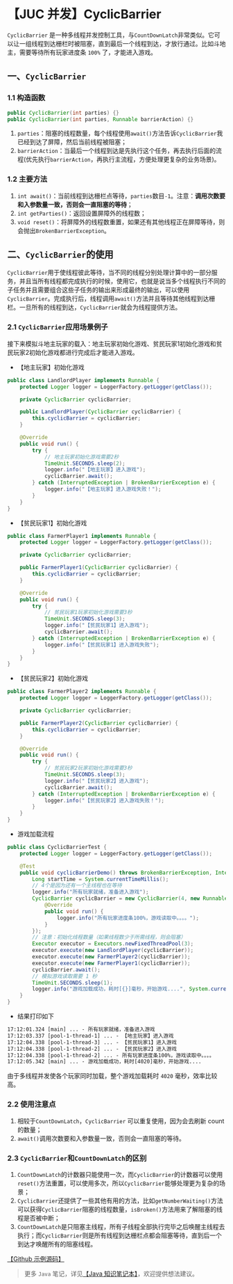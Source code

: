 # 【JUC 并发】CyclicBarrier

`CyclicBarrier` 是一种多线程并发控制工具，与`CountDownLatch`非常类似。它可以让一组线程到达栅栏时被阻塞，直到最后一个线程到达，才放行通过。比如斗地主，需要等待所有玩家进度条 `100%` 了，才能进入游戏。

## 一、`CyclicBarrier`

### 1.1 构造函数

```java
public CyclicBarrier(int parties) {}
public CyclicBarrier(int parties, Runnable barrierAction) {}
```

1. `parties`：阻塞的线程数量，每个线程使用`await()`方法告诉`CyclicBarrier`我已经到达了屏障，然后当前线程被阻塞；
2. `barrierAction`：当最后一个线程到达是先执行这个任务，再去执行后面的流程(优先执行`barrierAction`，再执行主流程，方便处理更复杂的业务场景)。

### 1.2 主要方法

1. `int await()`：当前线程到达栅栏点等待，`parties`数目`-1`。注意：**调用次数要和入参数量一致，否则会一直阻塞的等待**；
1. `int getParties()`：返回设置屏障外的线程数；
1. `void reset()`：将屏障外的线程数重置，如果还有其他线程正在屏障等待，则会抛出`BrokenBarrierException`。



## 二、`CyclicBarrier`的使用

`CyclicBarrier`用于使线程彼此等待，当不同的线程分别处理计算中的一部分服务，并且当所有线程都完成执行的时候，使用它，也就是说当多个线程执行不同的子任务并且需要组合这些子任务的输出来形成最终的输出，可以使用`CyclicBarrier`。完成执行后，线程调用`await()`方法并且等待其他线程到达栅栏。一旦所有的线程到达，`CyclicBarrier`就会为线程提供方法。

### 2.1 `CyclicBarrier`应用场景例子

接下来模拟斗地主玩家的载入：地主玩家初始化游戏、贫民玩家1初始化游戏和贫民玩家2初始化游戏都进行完成后才能进入游戏。

- 【地主玩家】初始化游戏

```java
public class LandlordPlayer implements Runnable {
    protected Logger logger = LoggerFactory.getLogger(getClass());

    private CyclicBarrier cyclicBarrier;

    public LandlordPlayer(CyclicBarrier cyclicBarrier) {
        this.cyclicBarrier = cyclicBarrier;
    }

    @Override
    public void run() {
        try {
            // 地主玩家初始化游戏需要2秒
            TimeUnit.SECONDS.sleep(2);
            logger.info("【地主玩家】进入游戏");
            cyclicBarrier.await();
        } catch (InterruptedException | BrokenBarrierException e) {
            logger.info("【地主玩家】进入游戏失败！");
        }
    }
}
```

- 【贫民玩家1】初始化游戏

```java
public class FarmerPlayer1 implements Runnable {
    protected Logger logger = LoggerFactory.getLogger(getClass());

    private CyclicBarrier cyclicBarrier;

    public FarmerPlayer1(CyclicBarrier cyclicBarrier) {
        this.cyclicBarrier = cyclicBarrier;
    }

    @Override
    public void run() {
        try {
            // 贫民玩家1玩家初始化游戏需要3秒
            TimeUnit.SECONDS.sleep(3);
            logger.info("【贫民玩家1】进入游戏");
            cyclicBarrier.await();
        } catch (InterruptedException | BrokenBarrierException e) {
            logger.info("【贫民玩家1】进入游戏失败");
        }
    }
}
```

- 【贫民玩家2】初始化游戏


```java
public class FarmerPlayer2 implements Runnable {
    protected Logger logger = LoggerFactory.getLogger(getClass());

    private CyclicBarrier cyclicBarrier;

    public FarmerPlayer2(CyclicBarrier cyclicBarrier) {
        this.cyclicBarrier = cyclicBarrier;
    }

    @Override
    public void run() {
        try {
            // 贫民玩家2玩家初始化游戏需要3秒
            TimeUnit.SECONDS.sleep(3);
            logger.info("【贫民玩家2】进入游戏");
            cyclicBarrier.await();
        } catch (InterruptedException | BrokenBarrierException e) {
            logger.info("【贫民玩家2】进入游戏失败！");
        }
    }
}
```

- 游戏加载流程

```java
public class CyclicBarrierTest {
    protected Logger logger = LoggerFactory.getLogger(getClass());

    @Test
    public void cyclicBarrierDemo() throws BrokenBarrierException, InterruptedException {
        Long startTime = System.currentTimeMillis();
        // 4个是因为还有一个主线程也在等待
        logger.info("所有玩家就绪，准备进入游戏");
        CyclicBarrier cyclicBarrier = new CyclicBarrier(4, new Runnable() {
            @Override
            public void run() {
                logger.info("所有玩家进度条100%，游戏读取中。。。。");
            }
        });
        // 注意：初始化线程数量（如果线程数少于所需线程，则会阻塞）
        Executor executor = Executors.newFixedThreadPool(3);
        executor.execute(new LandlordPlayer(cyclicBarrier));
        executor.execute(new FarmerPlayer2(cyclicBarrier));
        executor.execute(new FarmerPlayer1(cyclicBarrier));
        cyclicBarrier.await();
        // 模拟游戏读取需要 1 秒
        TimeUnit.SECONDS.sleep(1);
        logger.info("游戏加载成功，耗时[{}]毫秒，开始游戏....", System.currentTimeMillis() - startTime);
    }
}
```

- 结果打印如下

```xml
17:12:01.324 [main] ... - 所有玩家就绪，准备进入游戏
17:12:03.337 [pool-1-thread-1] ... - 【地主玩家】进入游戏
17:12:04.338 [pool-1-thread-3] ... - 【贫民玩家1】进入游戏
17:12:04.338 [pool-1-thread-2] ... - 【贫民玩家2】进入游戏
17:12:04.338 [pool-1-thread-2] ... - 所有玩家进度条100%，游戏读取中。。。。
17:12:05.342 [main] ... - 游戏加载成功，耗时[4020]毫秒，开始游戏....
```

由于多线程并发使各个玩家同时加载，整个游戏加载耗时 `4020` 毫秒，效率比较高。

### 2.2 使用注意点

1. 相较于`CountDownLatch`，`CyclicBarrier` 可以重复使用，因为会去刷新 count 的数量；
1. `await()`调用次数要和入参数量一致，否则会一直阻塞的等待。


### 2.3 `CyclicBarrier`和`CountDownLatch`的区别

1. `CountDownLatch`的计数器只能使用一次，而`CyclicBarrier`的计数器可以使用`reset()`方法重置，可以使用多次，所以`CyclicBarrier`能够处理更为复杂的场景；
2. `CyclicBarrier`还提供了一些其他有用的方法，比如`getNumberWaiting()`方法可以获得`CyclicBarrier`阻塞的线程数量，`isBroken()`方法用来了解阻塞的线程是否被中断；
1. `CountDownLatch`是只阻塞主线程，所有子线程全部执行完毕之后唤醒主线程去执行；而`CyclicBarrier`则是所有线程到达栅栏点都会阻塞等待，直到后一个到达才唤醒所有的阻塞线程。

[【Github 示例源码】](https://github.com/vanDusty/JDK/tree/master/JDK-JUC/src/main/java/cn/van/jdk/juc/cyclicbarrier)

> 更多 `Java` 笔记，详见[【Java 知识笔记本】](https://github.com/vanDusty/Java-Note)，欢迎提供想法建议。
